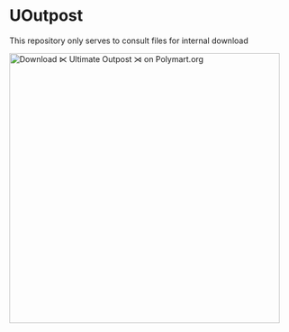 # UOutpost

This repository only serves to consult files for internal download

[<img src="https://images.polymart.org/resource/4293/default.jpg" width="480" alt="Download ⋉ Ultimate Outpost ⋊ on Polymart.org" title="Download ⋉ Ultimate Outpost ⋊ on Polymart.org">](https://polymart.org/resource/ultimate-outpost.4293?utm_source=product-materials-image&utm_medium=referral&utm_campaign=product-4293-materials-image-default&utm_content=product-4293-user-5136-markdown)
